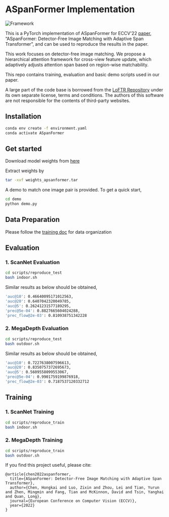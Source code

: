 # ASpanFormer Implementation

![Framework](assets/teaser.png)

This is a PyTorch implementation of ASpanFormer for ECCV'22 [paper](https://arxiv.org/abs/2208.14201), “ASpanFormer: Detector-Free Image Matching with Adaptive Span Transformer”, and can be used to reproduce the results in the paper.

This work focuses on detector-free image matching. We propose a hierarchical attention framework for cross-view feature update, which adaptively adjusts attention span based on region-wise matchability.

This repo contains training, evaluation and basic demo scripts used in our paper.

A large part of the code base is borrowed from the [LoFTR Repository](https://github.com/zju3dv/LoFTR) under its own separate license, terms and conditions.  The authors of this software are not responsible for the contents of third-party websites.

## Installation 
```bash
conda env create -f environment.yaml
conda activate ASpanFormer
```

## Get started
Download model weights from [here](https://drive.google.com/file/d/1eavM9dTkw9nbc-JqlVVfGPU5UvTTfc6k/view?usp=share_link)  

Extract weights by
```bash
tar -xvf weights_apsanformer.tar
```

A demo to match one image pair is provided. To get a quick start, 

```bash
cd demo
python demo.py
```


## Data Preparation
Please follow the [training doc](docs/TRAINING.md) for data organization



## Evaluation


### 1. ScanNet Evaluation 
```bash
cd scripts/reproduce_test
bash indoor.sh
```
Similar results as below should be obtained,
```bash
'auc@10': 0.46640095171012563,
'auc@20': 0.6407042320049785,
'auc@5': 0.26241231577189295,
'prec@5e-04': 0.8827665604024288,
'prec_flow@2e-03': 0.810938751342228
```

### 2. MegaDepth Evaluation
 ```bash
cd scripts/reproduce_test
bash outdoor.sh
```
Similar results as below should be obtained,
```bash
'auc@10': 0.7227638007596613,
'auc@20': 0.8350757372695673,
'auc@5': 0.5609558099553067,
'prec@5e-04': 0.9901759199876918,
'prec_flow@2e-03': 0.7187537120332712
```


## Training

### 1. ScanNet Training
```bash
cd scripts/reproduce_train
bash indoor.sh
```

### 2. MegaDepth Training
```bash
cd scripts/reproduce_train
bash outdoor.sh
```
      

If you find this project useful, please cite:

```
@article{chen2022aspanformer,
  title={ASpanFormer: Detector-Free Image Matching with Adaptive Span Transformer},
  author={Chen, Hongkai and Luo, Zixin and Zhou, Lei and Tian, Yurun and Zhen, Mingmin and Fang, Tian and McKinnon, David and Tsin, Yanghai and Quan, Long},
  journal={European Conference on Computer Vision (ECCV)},
  year={2022}
}
```
